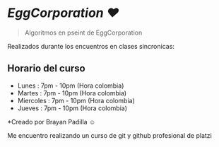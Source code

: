 # *EggCorporation ♥*

> Algoritmos en pseint de EggCorporation

Realizados durante los encuentros en clases sincronicas:
## Horario del curso
* Lunes : 7pm - 10pm (Hora colombia)
* Martes : 7pm - 10pm (Hora colombia)
* Miercoles : 7pm - 10pm (Hora colombia)
* Jueves : 7pm - 10pm (Hora colombia) 


*Creado por Brayan Padilla ☺

Me encuentro realizando un curso de git y github profesional de platzi

